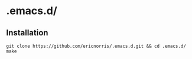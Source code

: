 # .emacs.d/

## Installation

```
git clone https://github.com/ericnorris/.emacs.d.git && cd .emacs.d/
make
```
